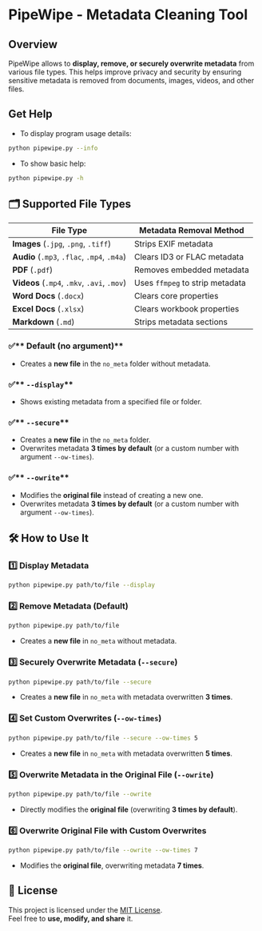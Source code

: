 # PipeWipe - Metadata Cleaning Tool

## Overview
PipeWipe allows to **display, remove, or securely overwrite metadata** from various file types. This helps improve privacy and security by ensuring sensitive metadata is removed from documents, images, videos, and other files.

## Get Help
- To display program usage details:
```sh
python pipewipe.py --info
```
- To show basic help:
```sh
python pipewipe.py -h
```

## 🗂️ Supported File Types

| File Type                  | Metadata Removal Method              |
|----------------------------|-------------------------------------|
| **Images** (`.jpg`, `.png`, `.tiff`) | Strips EXIF metadata |
| **Audio** (`.mp3`, `.flac`, `.mp4`, `.m4a`) | Clears ID3 or FLAC metadata |
| **PDF** (`.pdf`)           | Removes embedded metadata |
| **Videos** (`.mp4`, `.mkv`, `.avi`, `.mov`) | Uses `ffmpeg` to strip metadata |
| **Word Docs** (`.docx`)    | Clears core properties |
| **Excel Docs** (`.xlsx`)   | Clears workbook properties |
| **Markdown** (`.md`)       | Strips metadata sections |



### ✅** Default (no argument)**
- Creates a **new file** in the `no_meta` folder without metadata.

### ✅** `--display`**
- Shows existing metadata from a specified file or folder.

### ✅** `--secure`**
- Creates a **new file** in the `no_meta` folder.
- Overwrites metadata **3 times by default** (or a custom number with argument `--ow-times`).

### ✅** `--owrite`**
- Modifies the **original file** instead of creating a new one.
- Overwrites metadata **3 times by default** (or a custom number with argument `--ow-times`).


## 🛠️ How to Use It

### **1️⃣ Display Metadata**
```sh
python pipewipe.py path/to/file --display
```

### **2️⃣ Remove Metadata (Default)**
```sh
python pipewipe.py path/to/file
```
- Creates a **new file** in `no_meta` without metadata.

### **3️⃣ Securely Overwrite Metadata (`--secure`)**
```sh
python pipewipe.py path/to/file --secure
```
- Creates a **new file** in `no_meta` with metadata overwritten **3 times**.

### **4️⃣ Set Custom Overwrites (`--ow-times`)**
```sh
python pipewipe.py path/to/file --secure --ow-times 5
```
- Creates a **new file** in `no_meta` with metadata overwritten **5 times**.

### **5️⃣ Overwrite Metadata in the Original File (`--owrite`)**
```sh
python pipewipe.py path/to/file --owrite
```
- Directly modifies the **original file** (overwriting **3 times by default**).

### **6️⃣ Overwrite Original File with Custom Overwrites**
```sh
python pipewipe.py path/to/file --owrite --ow-times 7
```
- Modifies the **original file**, overwriting metadata **7 times**.


## 📜 License

This project is licensed under the [MIT License](https://opensource.org/licenses/MIT).  
Feel free to **use, modify, and share** it.

